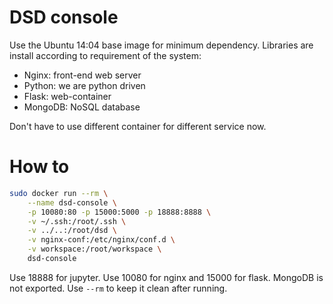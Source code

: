 # DSD console

Use the Ubuntu 14:04 base image for minimum dependency.
Libraries are install according to requirement of the system:
* Nginx: front-end web server
* Python: we are python driven
* Flask: web-container
* MongoDB: NoSQL database

Don't have to use different container for different service now.

# How to

```bash
sudo docker run --rm \
    --name dsd-console \
    -p 10080:80 -p 15000:5000 -p 18888:8888 \
    -v ~/.ssh:/root/.ssh \
    -v ../..:/root/dsd \
    -v nginx-conf:/etc/nginx/conf.d \
    -v workspace:/root/workspace \
    dsd-console
```

Use 18888 for jupyter. Use 10080 for nginx and 15000 for flask. MongoDB is not exported.
Use `--rm` to keep it clean after running.
